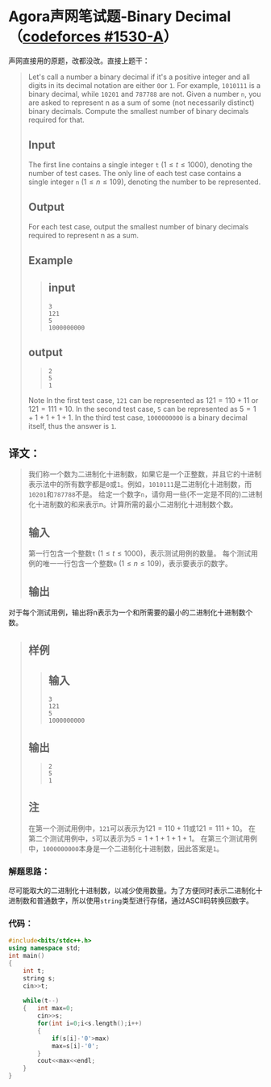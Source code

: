 # Agora声网笔试题-Binary Decimal（[codeforces #1530-A](https://codeforces.com/contest/1530/problem/A)）
声网直接用的原题，改都没改。直接上题干：
>Let's call a number a binary decimal if it's a positive integer and all digits in its decimal notation are either `0`or `1`. For example, `1010111` is a binary decimal, while `10201` and `787788` are not.
>Given a number `n`, you are asked to represent n as a sum of some (not necessarily distinct) binary decimals. Compute the smallest number of binary decimals required for that.
>## Input
>The first line contains a single integer `t` $(1≤t≤1000)$, denoting the number of test cases.
>The only line of each test case contains a single integer `n` $(1≤n≤109)$, denoting the number to be represented.
>## Output
>For each test case, output the smallest number of binary decimals required to represent n as a sum.
>## Example
>>## input
>>```
>>3
>>121
>>5
>>1000000000
>
>## output
>>```
>>2
>>5
>>1
>
>Note
>In the first test case, `121` can be represented as $121=110+11$ or $121=111+10$.
>In the second test case, `5` can be represented as $5=1+1+1+1+1$.
>In the third test case, `1000000000` is a binary decimal itself, thus the answer is `1`.
## 译文：
>我们称一个数为二进制化十进制数，如果它是一个正整数，并且它的十进制表示法中的所有数字都是`0`或`1`。例如，`1010111`是二进制化十进制数，而`10201`和`787788`不是。
给定一个数字`n`，请你用一些(不一定是不同的)二进制化十进制数的和来表示n。计算所需的最小二进制化十进制数个数。
> ## 输入
>第一行包含一个整数`t` $(1≤t≤1000)$，表示测试用例的数量。
>每个测试用例的唯一一行包含一个整数`n` $(1≤n≤109)$，表示要表示的数字。
> ## 输出
对于每个测试用例，输出将n表示为一个和所需要的最小的二进制化十进制数个数。
> ## 样例
> > ## 输入
>>```
>>3
>>121
>>5
>>1000000000
>
> ## 输出
>>```
>>2
>>5
>>1
>
> ## 注
>在第一个测试用例中，`121`可以表示为$121=110+11$或$121=111+10$。
>在第二个测试用例中，`5`可以表示为$5=1+1+1+1+1$。
>在第三个测试用例中，`1000000000`本身是一个二进制化十进制数，因此答案是`1`。

### 解题思路：
尽可能取大的二进制化十进制数，以减少使用数量。为了方便同时表示二进制化十进制数和普通数字，所以使用`string`类型进行存储，通过ASCII码转换回数字。
### 代码：
```cpp
#include<bits/stdc++.h>
using namespace std;
int main()
{
	int t;
	string s;
	cin>>t;
	
	while(t--)
	{	int max=0;
		cin>>s;
		for(int i=0;i<s.length();i++)
		{
			if(s[i]-'0'>max)
			max=s[i]-'0';
		}
		cout<<max<<endl;
	}
}
```
